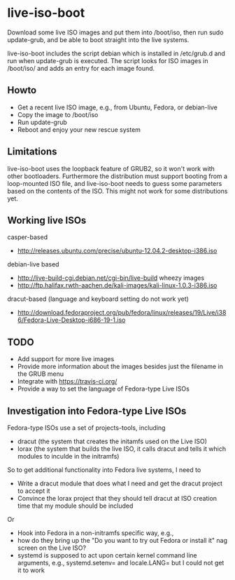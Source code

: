 live-iso-boot
=============

Download some live ISO images and put them into /boot/iso, then run sudo update-grub, and be able to boot straight into the live systems.

live-iso-boot includes the script debian which is installed in /etc/grub.d and run when update-grub is executed. The script looks for
ISO images in /boot/iso/ and adds an entry for each image found.

Howto
-----

- Get a recent live ISO image, e.g., from Ubuntu, Fedora, or debian-live
- Copy the image to /boot/iso
- Run update-grub
- Reboot and enjoy your new rescue system

Limitations
-----------

live-iso-boot uses the loopback feature of GRUB2, so it won't work with other bootloaders. Furthermore the distribution must support
booting from a loop-mounted ISO file, and live-iso-boot needs to guess some parameters based on the contents of the ISO. This
might not work for some distributions yet.

Working live ISOs
-----------------

casper-based
 * http://releases.ubuntu.com/precise/ubuntu-12.04.2-desktop-i386.iso

debian-live based
 * http://live-build-cgi.debian.net/cgi-bin/live-build wheezy images
 * http://ftp.halifax.rwth-aachen.de/kali-images/kali-linux-1.0.3-i386.iso

dracut-based (language and keyboard setting do not work yet)
 * http://download.fedoraproject.org/pub/fedora/linux/releases/19/Live/i386/Fedora-Live-Desktop-i686-19-1.iso

TODO
----

* Add support for more live images
* Provide more information about the images besides just the filename in the GRUB menu
* Integrate with https://travis-ci.org/
* Provide a way to set the language of Fedora-type Live ISOs

Investigation into Fedora-type Live ISOs
----------------------------------------

Fedora-type ISOs use a set of projects-tools, including
 * dracut  (the system that creates the initamfs used on the Live ISO)
 * lorax (the system that builds the live ISO, it calls dracut and tells it which modules to inculde in the initramfs)
 
So to get additional functionality into Fedora live systems, I need to
 * Write a dracut module that does what I need and get the dracut project to accept it
 * Convince the lorax project that they should tell dracut at ISO creation time that my module should be included

Or
 * Hook into Fedora in a non-initramfs specific way, e.g.,
  * how do they bring up the "Do you want to try out Fedora or install it" nag screen on the Live ISO?
  * systemd is supposed to act upon certain kernel command line arguments, e.g., systemd.setenv= and locale.LANG= but I could not get it to work
